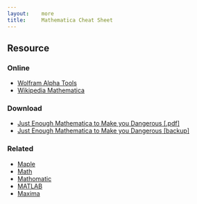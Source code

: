 ```yaml
---
layout:    more
title:     Mathematica Cheat Sheet
---
```

<div class="content content-400">
    <div class="board board-326">
        <h2 class="board-title">Resource</h2>
        <div class="board-card">
            <h3 class="board-card-title">Online</h3>
            <ul>
                <li><a href="http://www.wolfram.com/products/mathematica/">Wolfram Alpha Tools</a></li>
                <li><a href="http://en.wikipedia.org/wiki/Mathematica">Wikipedia Mathematica</a></li>
            </ul>
        </div>
        <div class="board-card">
            <h3 class="board-card-title">Download</h3>
            <ul>
                <li><a href="http://www.uoregon.edu/~joe/mathematica-cheat-sheet.pdf">Just Enough Mathematica to Make you Dangerous [.pdf]</a></li>
                <li><a href="/static/cs/mathematica-cheat-sheet.pdf">Just Enough Mathematica to Make you Dangerous [backup]</a></li>
            </ul>
        </div>
        <div class="board-card">
            <h3 class="board-card-title">Related</h3>
            <ul>
                <li><a href="/maple" title="Maple Cheat Sheet">Maple</a></li>
                <li><a href="/math" title="Math Cheat Sheet">Math</a></li>
                <li><a href="/mathomatic" title="Mathomatic Cheat Sheet">Mathomatic</a></li>
                <li><a href="/matlab" title="MATLAB Cheat Sheet">MATLAB</a></li>
                <li><a href="/maxima" title="Maxima Cheat Sheet">Maxima</a></li>
            </ul>
        </div>
    </div>
</div>
